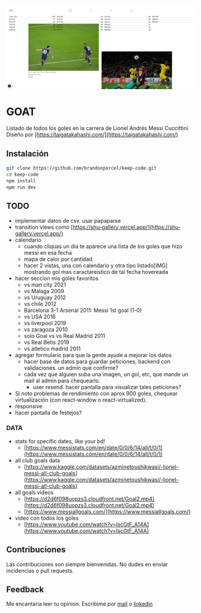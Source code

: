 ![cover page project](public/og.png)

# GOAT

Listado de todos los goles en la carrera de Lionel Andrés Messi Cuccittini. Diseño por [https://taigatakahashi.com/](https://taigatakahashi.com/)

## Instalación

```bash
git clone https://github.com/brandonporcel/keep-code.git
cd keep-code
npm install
npm run dev
```

## TODO

- implementar datos de csv. usar papaparse
- transition views como [https://shu-gallery.vercel.app/](https://shu-gallery.vercel.app/)
- calendario
  - cuando cliquas un dia te aparece una lista de los goles que hizo messi en esa fecha
  - mapa de calor por cantidad
  - hacer 2 vistas, una con calendario y otra tipo listado[IMG] mostrando gol mas caractareistico de tal fecha hovereada
- hacer seccion mis goles favoritos
  - vs man city 2021
  - vs Málaga 2009
  - vs Uruguay 2012
  - vs chile 2012
  - Barcelona 3-1 Arsenal 2011: Messi 1st goal (1-0)
  - vs USA 2016
  - vs liverpool 2019
  - vs zaragoza 2010
  - solo Goal vs vs Real Madrid 2011
  - vs Real Betis 2019
  - vs atletico madrid 2011
- agregar formulario para que la gente ayude a mejorar los datos
  - hacer base de datos para guardar peticiones, backend con validaciones. un admin que confirme?
  - cada vez que alguien suba una imagen, un gol, etc, que mande un mail al admin para chequearlo.
    - user resend. hacer pantalla para visualizar tales peticiones?
- Si noto problemas de rendimiento con aprox 900 goles, chequear virtualización (con react-window o react-virtualized).
- responsive
- hacer pantalla de festejos?

### DATA

- stats for specific dates, like your bd!
  - [https://www.messistats.com/en/date/0/0/6/14/all/t/0/1](https://www.messistats.com/en/date/0/0/6/14/all/t/0/1)
- all club goals data
  - [https://www.kaggle.com/datasets/azminetoushikwasi/-lionel-messi-all-club-goals](https://www.kaggle.com/datasets/azminetoushikwasi/-lionel-messi-all-club-goals)
- all goals videos
  - [https://d2d6f098uopzs3.cloudfront.net/Goal2.mp4](https://d2d6f098uopzs3.cloudfront.net/Goal2.mp4)
  - [https://www.messiallgoals.com/](https://www.messiallgoals.com/)
- video con todos los goles
  - [https://www.youtube.com/watch?v=IscGtF_A14A](https://www.youtube.com/watch?v=IscGtF_A14A)

## Contribuciones

Las contribuciones son siempre bienvenidas. No dudes en enviar incidencias o pull requests.

## Feedback

Me encantaría leer tu opinion. Escribime por [mail](brandon7.7porcel@gmail.com) o [linkedin](https://www.linkedin.com/in/brandonporcel/])
